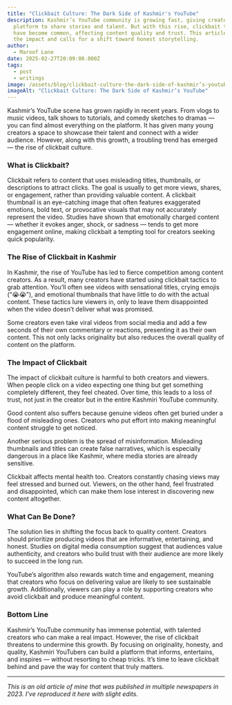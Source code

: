 ```yaml
---
title: "Clickbait Culture: The Dark Side of Kashmir's YouTube"
description: Kashmir’s YouTube community is growing fast, giving creators a
  platform to share stories and talent. But with this rise, clickbait tactics
  have become common, affecting content quality and trust. This article explores
  the impact and calls for a shift toward honest storytelling.
author:
  - Maroof Lone
date: 2025-02-27T20:09:00.000Z
tags:
  - post
  - writings
image: /assets/blog/clickbait-culture-the-dark-side-of-kashmir’s-youtube.jpg
imageAlt: "Clickbait Culture: The Dark Side of Kashmir’s YouTube"
---
```

Kashmir’s YouTube scene has grown rapidly in recent years. From vlogs to music videos, talk shows to tutorials, and comedy sketches to dramas — you can find almost everything on the platform. It has given many young creators a space to showcase their talent and connect with a wider audience. However, along with this growth, a troubling trend has emerged — the rise of clickbait culture.  

### What is Clickbait?

Clickbait refers to content that uses misleading titles, thumbnails, or descriptions to attract clicks. The goal is usually to get more views, shares, or engagement, rather than providing valuable content. A clickbait thumbnail is an eye-catching image that often features exaggerated emotions, bold text, or provocative visuals that may not accurately represent the video. Studies have shown that emotionally charged content — whether it evokes anger, shock, or sadness — tends to get more engagement online, making clickbait a tempting tool for creators seeking quick popularity.  

### The Rise of Clickbait in Kashmir

In Kashmir, the rise of YouTube has led to fierce competition among content creators. As a result, many creators have started using clickbait tactics to grab attention. You’ll often see videos with sensational titles, crying emojis (“😭😭”), and emotional thumbnails that have little to do with the actual content. These tactics lure viewers in, only to leave them disappointed when the video doesn’t deliver what was promised.  

Some creators even take viral videos from social media and add a few seconds of their own commentary or reactions, presenting it as their own content. This not only lacks originality but also reduces the overall quality of content on the platform.  

### The Impact of Clickbait

The impact of clickbait culture is harmful to both creators and viewers. When people click on a video expecting one thing but get something completely different, they feel cheated. Over time, this leads to a loss of trust, not just in the creator but in the entire Kashmiri YouTube community.  

Good content also suffers because genuine videos often get buried under a flood of misleading ones. Creators who put effort into making meaningful content struggle to get noticed.  

Another serious problem is the spread of misinformation. Misleading thumbnails and titles can create false narratives, which is especially dangerous in a place like Kashmir, where media stories are already sensitive.  

Clickbait affects mental health too. Creators constantly chasing views may feel stressed and burned out. Viewers, on the other hand, feel frustrated and disappointed, which can make them lose interest in discovering new content altogether.   

### What Can Be Done?

The solution lies in shifting the focus back to quality content. Creators should prioritize producing videos that are informative, entertaining, and honest. Studies on digital media consumption suggest that audiences value authenticity, and creators who build trust with their audience are more likely to succeed in the long run.  

YouTube’s algorithm also rewards watch time and engagement, meaning that creators who focus on delivering value are likely to see sustainable growth. Additionally, viewers can play a role by supporting creators who avoid clickbait and produce meaningful content.  

### Bottom Line

Kashmir’s YouTube community has immense potential, with talented creators who can make a real impact. However, the rise of clickbait threatens to undermine this growth. By focusing on originality, honesty, and quality, Kashmiri YouTubers can build a platform that informs, entertains, and inspires — without resorting to cheap tricks. It’s time to leave clickbait behind and pave the way for content that truly matters.  

---

*This is an old article of mine that was published in multiple newspapers in 2023. I’ve reproduced it here with slight edits.*
